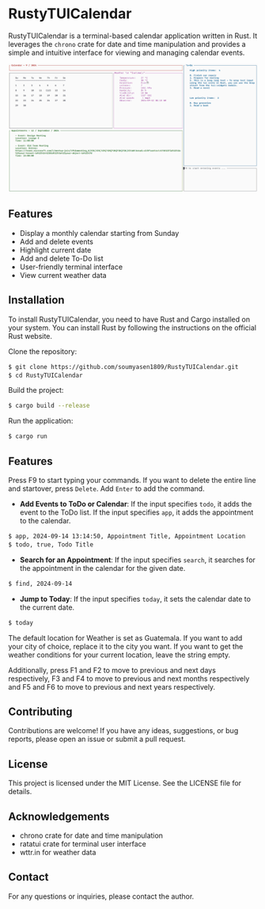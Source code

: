 # RustyTUICalendar

RustyTUICalendar is a terminal-based calendar application written in Rust. It leverages the `chrono` crate for date and time manipulation and provides a simple and intuitive interface for viewing and managing calendar events.

![Image of the TUI interface](assets/calendar_look.png)

## Features

- Display a monthly calendar starting from Sunday
- Add and delete events
- Highlight current date
- Add and delete To-Do list
- User-friendly terminal interface
- View current weather data

## Installation

To install RustyTUICalendar, you need to have Rust and Cargo installed on your system. You can install Rust by following the instructions on the official Rust website.

Clone the repository:

```sh
$ git clone https://github.com/soumyasen1809/RustyTUICalendar.git
$ cd RustyTUICalendar
```

Build the project:

```sh
$ cargo build --release
```

Run the application:

```sh
$ cargo run
```

## Features
Press F9 to start typing your commands. If you want to delete the entire line and startover, press `Delete`. Add `Enter` to add the command.

- **Add Events to ToDo or Calendar**: If the input specifies `todo`, it adds the event to the ToDo list. If the input specifies `app`, it adds the appointment to the calendar.
```sh
$ app, 2024-09-14 13:14:50, Appointment Title, Appointment Location
$ todo, true, Todo Title
```
- **Search for an Appointment**: If the input specifies `search`, it searches for the appointment in the calendar for the given date.
```sh
$ find, 2024-09-14
```
- **Jump to Today**: If the input specifies `today`, it sets the calendar date to the current date.
```sh
$ today
```

The default location for Weather is set as Guatemala. If you want to add your city of choice, replace it to the city you want. If you want to get the weather conditions for your current location, leave the string empty.

Additionally, press F1 and F2 to move to previous and next days respectively, F3 and F4 to move to previous and next months respectively and F5 and F6 to move to previous and next years respectively.

## Contributing

Contributions are welcome! If you have any ideas, suggestions, or bug reports, please open an issue or submit a pull request.

## License

This project is licensed under the MIT License. See the LICENSE file for details.

## Acknowledgements

- chrono crate for date and time manipulation
- ratatui crate for terminal user interface
- wttr.in for weather data

## Contact

For any questions or inquiries, please contact the author.
